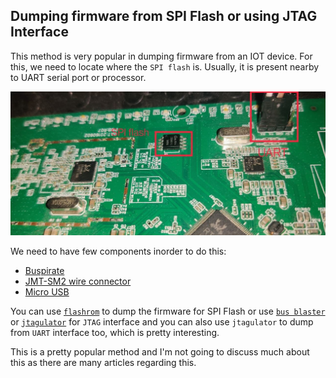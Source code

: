 ## Dumping firmware from SPI Flash or using JTAG Interface

This method is very popular in dumping firmware from an IOT device. For this, we need to locate where the `SPI flash` is. Usually, it is present nearby to UART serial port or processor.

![spi flash](./images/photo_2022-02-21_17-17-07.jpg)

We need to have few components inorder to do this:
* [Buspirate](https://www.sparkfun.com/products/12942)
* [JMT-SM2 wire connector](https://www.aliexpress.com/item/4000699101760.html)
* [Micro USB](https://www.amazon.com/AmazonBasics-Male-Micro-Cable-Black/dp/B0711PVX6Z/ref=sr_1_5?keywords=micro+usb+cable&qid=1641318982&sr=8-5)

You can use [`flashrom`](https://www.flashrom.org/Flashrom) to dump the firmware for SPI Flash or use [`bus blaster`](http://dangerousprototypes.com/docs/Bus_Blaster) or [`jtagulator`](http://www.grandideastudio.com/jtagulator/) for `JTAG` interface and you can also use `jtagulator` to dump from `UART` interface too, which is pretty interesting.

This is a pretty popular method and I'm not going to discuss much about this as there are many articles regarding this.
